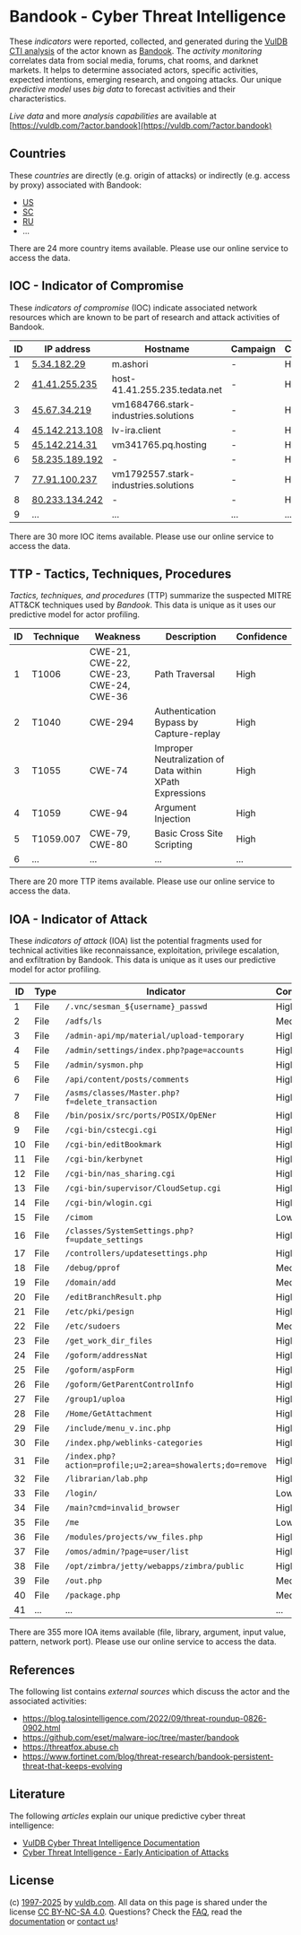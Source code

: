 # Bandook - Cyber Threat Intelligence

These _indicators_ were reported, collected, and generated during the [VulDB CTI analysis](https://vuldb.com/?kb.cti) of the actor known as [Bandook](https://vuldb.com/?actor.bandook). The _activity monitoring_ correlates data from social media, forums, chat rooms, and darknet markets. It helps to determine associated actors, specific activities, expected intentions, emerging research, and ongoing attacks. Our unique _predictive model_ uses _big data_ to forecast activities and their characteristics.

_Live data_ and more _analysis capabilities_ are available at [https://vuldb.com/?actor.bandook](https://vuldb.com/?actor.bandook)

## Countries

These _countries_ are directly (e.g. origin of attacks) or indirectly (e.g. access by proxy) associated with Bandook:

* [US](https://vuldb.com/?country.us)
* [SC](https://vuldb.com/?country.sc)
* [RU](https://vuldb.com/?country.ru)
* ...

There are 24 more country items available. Please use our online service to access the data.

## IOC - Indicator of Compromise

These _indicators of compromise_ (IOC) indicate associated network resources which are known to be part of research and attack activities of Bandook.

ID | IP address | Hostname | Campaign | Confidence
-- | ---------- | -------- | -------- | ----------
1 | [5.34.182.29](https://vuldb.com/?ip.5.34.182.29) | m.ashori | - | High
2 | [41.41.255.235](https://vuldb.com/?ip.41.41.255.235) | host-41.41.255.235.tedata.net | - | High
3 | [45.67.34.219](https://vuldb.com/?ip.45.67.34.219) | vm1684766.stark-industries.solutions | - | High
4 | [45.142.213.108](https://vuldb.com/?ip.45.142.213.108) | lv-ira.client | - | High
5 | [45.142.214.31](https://vuldb.com/?ip.45.142.214.31) | vm341765.pq.hosting | - | High
6 | [58.235.189.192](https://vuldb.com/?ip.58.235.189.192) | - | - | High
7 | [77.91.100.237](https://vuldb.com/?ip.77.91.100.237) | vm1792557.stark-industries.solutions | - | High
8 | [80.233.134.242](https://vuldb.com/?ip.80.233.134.242) | - | - | High
9 | ... | ... | ... | ...

There are 30 more IOC items available. Please use our online service to access the data.

## TTP - Tactics, Techniques, Procedures

_Tactics, techniques, and procedures_ (TTP) summarize the suspected MITRE ATT&CK techniques used by _Bandook_. This data is unique as it uses our predictive model for actor profiling.

ID | Technique | Weakness | Description | Confidence
-- | --------- | -------- | ----------- | ----------
1 | T1006 | CWE-21, CWE-22, CWE-23, CWE-24, CWE-36 | Path Traversal | High
2 | T1040 | CWE-294 | Authentication Bypass by Capture-replay | High
3 | T1055 | CWE-74 | Improper Neutralization of Data within XPath Expressions | High
4 | T1059 | CWE-94 | Argument Injection | High
5 | T1059.007 | CWE-79, CWE-80 | Basic Cross Site Scripting | High
6 | ... | ... | ... | ...

There are 20 more TTP items available. Please use our online service to access the data.

## IOA - Indicator of Attack

These _indicators of attack_ (IOA) list the potential fragments used for technical activities like reconnaissance, exploitation, privilege escalation, and exfiltration by Bandook. This data is unique as it uses our predictive model for actor profiling.

ID | Type | Indicator | Confidence
-- | ---- | --------- | ----------
1 | File | `/.vnc/sesman_${username}_passwd` | High
2 | File | `/adfs/ls` | Medium
3 | File | `/admin-api/mp/material/upload-temporary` | High
4 | File | `/admin/settings/index.php?page=accounts` | High
5 | File | `/admin/sysmon.php` | High
6 | File | `/api/content/posts/comments` | High
7 | File | `/asms/classes/Master.php?f=delete_transaction` | High
8 | File | `/bin/posix/src/ports/POSIX/OpENer` | High
9 | File | `/cgi-bin/cstecgi.cgi` | High
10 | File | `/cgi-bin/editBookmark` | High
11 | File | `/cgi-bin/kerbynet` | High
12 | File | `/cgi-bin/nas_sharing.cgi` | High
13 | File | `/cgi-bin/supervisor/CloudSetup.cgi` | High
14 | File | `/cgi-bin/wlogin.cgi` | High
15 | File | `/cimom` | Low
16 | File | `/classes/SystemSettings.php?f=update_settings` | High
17 | File | `/controllers/updatesettings.php` | High
18 | File | `/debug/pprof` | Medium
19 | File | `/domain/add` | Medium
20 | File | `/editBranchResult.php` | High
21 | File | `/etc/pki/pesign` | High
22 | File | `/etc/sudoers` | Medium
23 | File | `/get_work_dir_files` | High
24 | File | `/goform/addressNat` | High
25 | File | `/goform/aspForm` | High
26 | File | `/goform/GetParentControlInfo` | High
27 | File | `/group1/uploa` | High
28 | File | `/Home/GetAttachment` | High
29 | File | `/include/menu_v.inc.php` | High
30 | File | `/index.php/weblinks-categories` | High
31 | File | `/index.php?action=profile;u=2;area=showalerts;do=remove` | High
32 | File | `/librarian/lab.php` | High
33 | File | `/login/` | Low
34 | File | `/main?cmd=invalid_browser` | High
35 | File | `/me` | Low
36 | File | `/modules/projects/vw_files.php` | High
37 | File | `/omos/admin/?page=user/list` | High
38 | File | `/opt/zimbra/jetty/webapps/zimbra/public` | High
39 | File | `/out.php` | Medium
40 | File | `/package.php` | Medium
41 | ... | ... | ...

There are 355 more IOA items available (file, library, argument, input value, pattern, network port). Please use our online service to access the data.

## References

The following list contains _external sources_ which discuss the actor and the associated activities:

* https://blog.talosintelligence.com/2022/09/threat-roundup-0826-0902.html
* https://github.com/eset/malware-ioc/tree/master/bandook
* https://threatfox.abuse.ch
* https://www.fortinet.com/blog/threat-research/bandook-persistent-threat-that-keeps-evolving

## Literature

The following _articles_ explain our unique predictive cyber threat intelligence:

* [VulDB Cyber Threat Intelligence Documentation](https://vuldb.com/?kb.cti)
* [Cyber Threat Intelligence - Early Anticipation of Attacks](https://www.scip.ch/en/?labs.20201022)

## License

(c) [1997-2025](https://vuldb.com/?kb.changelog) by [vuldb.com](https://vuldb.com/?kb.about). All data on this page is shared under the license [CC BY-NC-SA 4.0](https://creativecommons.org/licenses/by-nc-sa/4.0/). Questions? Check the [FAQ](https://vuldb.com/?kb.faq), read the [documentation](https://vuldb.com/?kb) or [contact us](https://vuldb.com/?contact)!
